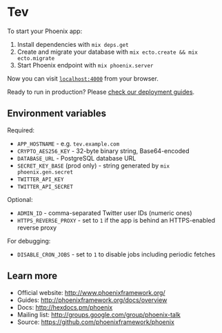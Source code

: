 # Tev

To start your Phoenix app:

  1. Install dependencies with `mix deps.get`
  2. Create and migrate your database with `mix ecto.create && mix ecto.migrate`
  3. Start Phoenix endpoint with `mix phoenix.server`

Now you can visit [`localhost:4000`](http://localhost:4000) from your browser.

Ready to run in production? Please [check our deployment guides](http://www.phoenixframework.org/docs/deployment).

## Environment variables

Required:

- `APP_HOSTNAME` - e.g. `tev.example.com`
- `CRYPTO_AES256_KEY` - 32-byte binary string, Base64-encoded
- `DATABASE_URL` - PostgreSQL database URL
- `SECRET_KEY_BASE` (prod only) - string generated by `mix phoenix.gen.secret`
- `TWITTER_API_KEY`
- `TWITTER_API_SECRET`

Optional:

- `ADMIN_ID` - comma-separated Twitter user IDs (numeric ones)
- `HTTPS_REVERSE_PROXY` - set to `1` if the app is behind an HTTPS-enabled reverse proxy

For debugging:

- `DISABLE_CRON_JOBS` - set to `1` to disable jobs including periodic fetches

## Learn more

  * Official website: http://www.phoenixframework.org/
  * Guides: http://phoenixframework.org/docs/overview
  * Docs: http://hexdocs.pm/phoenix
  * Mailing list: http://groups.google.com/group/phoenix-talk
  * Source: https://github.com/phoenixframework/phoenix
